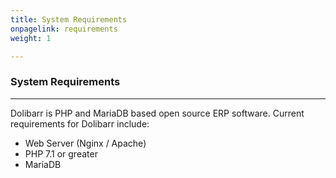 ```yaml
---
title: System Requirements
onpagelink: requirements
weight: 1

---
```


### System Requirements
-------------------

Dolibarr is PHP and MariaDB based open source ERP software. Current requirements for Dolibarr include:

- Web Server (Nginx / Apache)
- PHP 7.1 or greater
- MariaDB
 